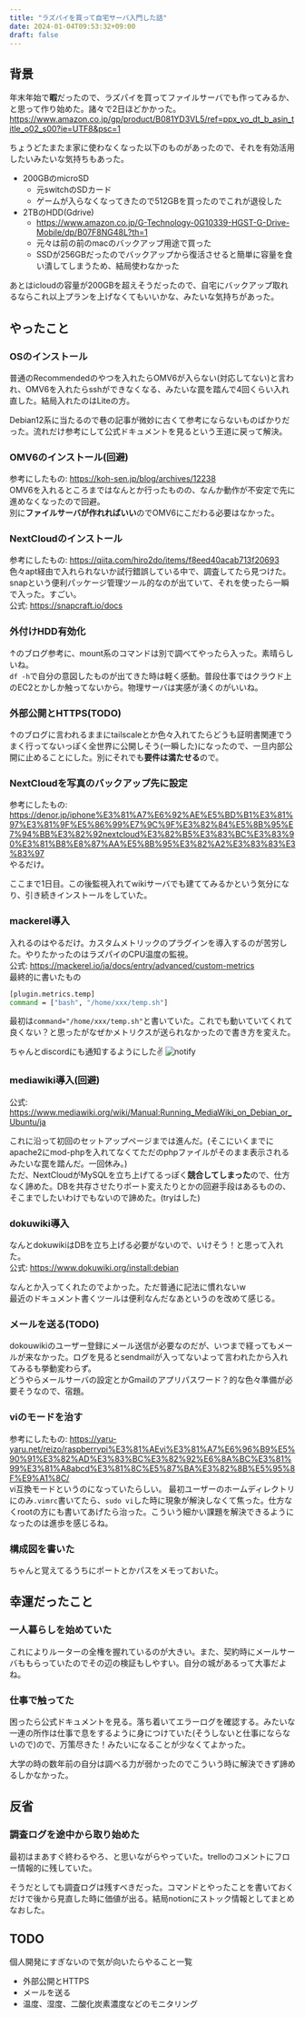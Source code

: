 ```yaml
---
title: "ラズパイを買って自宅サーバ入門した話"
date: 2024-01-04T09:53:32+09:00
draft: false
---
```


## 背景
年末年始で**暇**だったので、ラズパイを買ってファイルサーバでも作ってみるか、と思って作り始めた。諸々で2日ほどかかった。
https://www.amazon.co.jp/gp/product/B081YD3VL5/ref=ppx_yo_dt_b_asin_title_o02_s00?ie=UTF8&psc=1

ちょうどたまたま家に使わなくなった以下のものがあったので、それを有効活用したいみたいな気持ちもあった。
* 200GBのmicroSD
  * 元switchのSDカード
  * ゲームが入らなくなってきたので512GBを買ったのでこれが退役した
* 2TBのHDD(Gdrive)
  * https://www.amazon.co.jp/G-Technology-0G10339-HGST-G-Drive-Mobile/dp/B07F8NG48L?th=1
  * 元々は前の前のmacのバックアップ用途で買った
  * SSDが256GBだったのでバックアップから復活させると簡単に容量を食い潰してしまうため、結局使わなかった

あとはicloudの容量が200GBを超えそうだったので、自宅にバックアップ取れるならこれ以上プランを上げなくてもいいかな、みたいな気持ちがあった。

## やったこと
### OSのインストール
普通のRecommendedのやつを入れたらOMV6が入らない(対応してない)と言われ、OMV6を入れたらsshができなくなる、みたいな罠を踏んで4回くらい入れ直した。結局入れたのはLiteの方。

Debian12系に当たるので巷の記事が微妙に古くて参考にならないものばかりだった。流れだけ参考にして公式ドキュメントを見るという王道に戻って解決。

### OMV6のインストール(回避)
参考にしたもの: https://koh-sen.jp/blog/archives/12238  
OMV6を入れるところまではなんとか行ったものの、なんか動作が不安定で先に進めなくなったので回避。  
別に**ファイルサーバが作れればいい**のでOMV6にこだわる必要はなかった。

### NextCloudのインストール
参考にしたもの: https://qiita.com/hiro2do/items/f8eed40acab713f20693  
色々apt経由で入れられないか試行錯誤している中で、調査してたら見つけた。snapという便利パッケージ管理ツール的なのが出ていて、それを使ったら一瞬で入った。すごい。  
公式: https://snapcraft.io/docs  

### 外付けHDD有効化
↑のブログ参考に、mount系のコマンドは別で調べてやったら入った。素晴らしいね。  
`df -h`で自分の意図したものが出てきた時は軽く感動。普段仕事ではクラウド上のEC2とかしか触ってないから。物理サーバは実感が湧くのがいいね。

### 外部公開とHTTPS(TODO)
↑のブログに言われるままにtailscaleとか色々入れてたらどうも証明書関連でうまく行ってないっぽく全世界に公開しそう(一瞬した)になったので、一旦内部公開に止めることにした。別にそれでも**要件は満たせる**ので。

### NextCloudを写真のバックアップ先に設定
参考にしたもの: https://denor.jp/iphone%E3%81%A7%E6%92%AE%E5%BD%B1%E3%81%97%E3%81%9F%E5%86%99%E7%9C%9F%E3%82%84%E5%8B%95%E7%94%BB%E3%82%92nextcloud%E3%82%B5%E3%83%BC%E3%83%90%E3%81%B8%E8%87%AA%E5%8B%95%E3%82%A2%E3%83%83%E3%83%97  
やるだけ。

ここまで1日目。この後監視入れてwikiサーバでも建ててみるかという気分になり、引き続きインストールをしていた。

### mackerel導入
入れるのはやるだけ。カスタムメトリックのプラグインを導入するのが苦労した。やりたかったのはラズパイのCPU温度の監視。  
公式: https://mackerel.io/ja/docs/entry/advanced/custom-metrics  
最終的に書いたもの
```bash
[plugin.metrics.temp]
command = ["bash", "/home/xxx/temp.sh"]
```
最初は`command="/home/xxx/temp.sh"`と書いていた。これでも動いていてくれて良くない？と思ったがなぜかメトリクスが送られなかったので書き方を変えた。

ちゃんとdiscordにも通知するようにした✌️
![notify](images/mackerel.jpeg)

### mediawiki導入(回避)
公式: https://www.mediawiki.org/wiki/Manual:Running_MediaWiki_on_Debian_or_Ubuntu/ja

これに沿って初回のセットアップページまでは進んだ。(そこにいくまでにapache2にmod-phpを入れてなくてただのphpファイルがそのまま表示されるみたいな罠を踏んだ。一回休み。)  
ただ、NextCloudがMySQLを立ち上げてるっぽく**競合してしまった**ので、仕方なく諦めた。DBを共存させたりポート変えたりとかの回避手段はあるものの、そこまでしたいわけでもないので諦めた。(tryはした)

### dokuwiki導入
なんとdokuwikiはDBを立ち上げる必要がないので、いけそう！と思って入れた。  
公式: https://www.dokuwiki.org/install:debian

なんとか入ってくれたのでよかった。ただ普通に記法に慣れないw  
最近のドキュメント書くツールは便利なんだなあというのを改めて感じる。

### メールを送る(TODO)
dokouwikiのユーザー登録にメール送信が必要なのだが、いつまで経ってもメールが来なかった。ログを見るとsendmailが入ってないよって言われたから入れてみるも挙動変わらず。    
どうやらメールサーバの設定とかGmailのアプリパスワード？的な色々準備が必要そうなので、宿題。

### viのモードを治す
参考にしたもの: https://yaru-yaru.net/reizo/raspberrypi%E3%81%AEvi%E3%81%A7%E6%96%B9%E5%90%91%E3%82%AD%E3%83%BC%E3%82%92%E6%8A%BC%E3%81%99%E3%81%A8abcd%E3%81%8C%E5%87%BA%E3%82%8B%E5%95%8F%E9%A1%8C/  
vi互換モードというのになっていたらしい。
最初ユーザーのホームディレクトリにのみ`.vimrc`書いてたら、`sudo vi`した時に現象が解決しなくて焦った。仕方なくrootの方にも書いてあげたら治った。こういう細かい課題を解決できるようになったのは進歩を感じるね。

### 構成図を書いた
ちゃんと覚えてるうちにポートとかパスをメモっておいた。

## 幸運だったこと
### 一人暮らしを始めていた
これによりルーターの全権を握れているのが大きい。また、契約時にメールサーバももらっていたのでその辺の検証もしやすい。自分の城があるって大事だよね。

### 仕事で触ってた
困ったら公式ドキュメントを見る。落ち着いてエラーログを確認する。みたいな一連の所作は仕事で息をするように身につけていた(そうしないと仕事にならないので)ので、万策尽きた！みたいになることが少なくてよかった。

大学の時の数年前の自分は調べる力が弱かったのでこういう時に解決できず諦めるしかなかった。


## 反省
### 調査ログを途中から取り始めた
最初はまあすぐ終わるやろ、と思いながらやっていた。trelloのコメントにフロー情報的に残していた。

そうだとしても調査ログは残すべきだった。コマンドとやったことを書いておくだけで後から見直した時に価値が出る。結局notionにストック情報としてまとめなおした。

## TODO
個人開発にすぎないので気が向いたらやること一覧
* 外部公開とHTTPS
* メールを送る
* 温度、湿度、二酸化炭素濃度などのモニタリング
